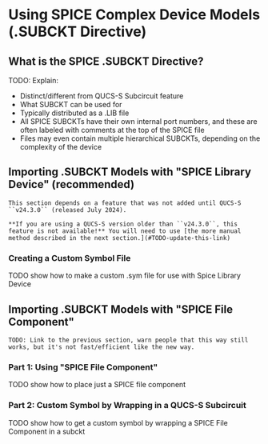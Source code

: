 # Using SPICE Complex Device Models (.SUBCKT Directive)

## What is the SPICE .SUBCKT Directive?

TODO: Explain:
* Distinct/different from QUCS-S Subcircuit feature
* What SUBCKT can be used for
* Typically distributed as a .LIB file
* All SPICE SUBCKTs have their own internal port numbers, and these are often labeled with comments at the top of the SPICE file
* Files may even contain multiple hierarchical SUBCKTs, depending on the complexity of the device

## Importing .SUBCKT Models with "SPICE Library Device" (recommended)

```{warning}
This section depends on a feature that was not added until QUCS-S ``v24.3.0`` (released July 2024).

**If you are using a QUCS-S version older than ``v24.3.0``, this feature is not available!** You will need to use [the more manual method described in the next section.](#TODO-update-this-link)
```

### Creating a Custom Symbol File

TODO show how to make a custom .sym file for use with Spice Library Device

## Importing .SUBCKT Models with "SPICE File Component"

```{warning}
TODO: Link to the previous section, warn people that this way still works, but it's not fast/efficient like the new way.
```

### Part 1: Using "SPICE File Component"

TODO show how to place just a SPICE file component

### Part 2: Custom Symbol by Wrapping in a QUCS-S Subcircuit

TODO show how to get a custom symbol by wrapping a SPICE File Component in a subckt